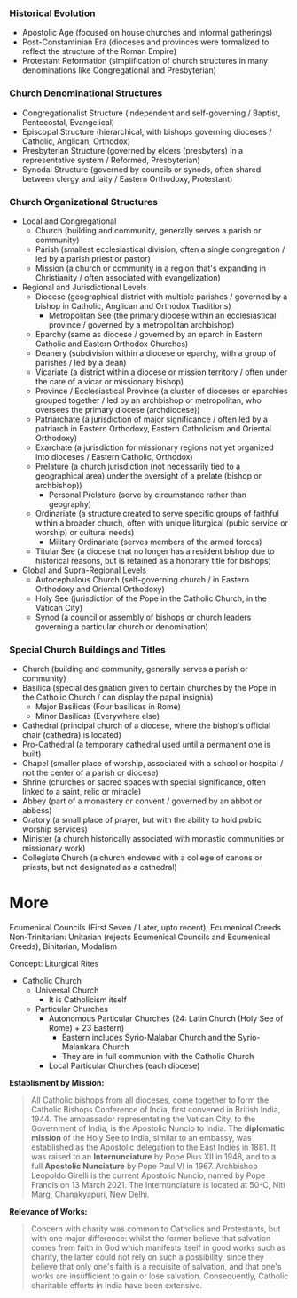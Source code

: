 ### Historical Evolution
- Apostolic Age (focused on house churches and informal gatherings)
- Post-Constantinian Era (dioceses and provinces were formalized to reflect the structure of the Roman Empire)
- Protestant Reformation (simplification of church structures in many denominations like Congregational and Presbyterian)
### Church Denominational Structures
- Congregationalist Structure (independent and self-governing / Baptist, Pentecostal, Evangelical)
- Episcopal Structure (hierarchical, with bishops governing dioceses / Catholic, Anglican, Orthodox)
- Presbyterian Structure (governed by elders (presbyters) in a representative system / Reformed, Presbyterian)
- Synodal Structure (governed by councils or synods, often shared between clergy and laity / Eastern Orthodoxy, Protestant)
### Church Organizational Structures
- Local and Congregational
	- Church (building and community, generally serves a parish or community)
	- Parish (smallest ecclesiastical division, often a single congregation / led by a parish priest or pastor)
	- Mission (a church or community in a region that's expanding in Christianity / often associated with evangelization)
- Regional and Jurisdictional Levels
	- Diocese (geographical district with multiple parishes / governed by a bishop in Catholic, Anglican and Orthodox Traditions)
		- Metropolitan See (the primary diocese within an ecclesiastical province / governed by a metropolitan archbishop)
	- Eparchy (same as diocese / governed by an eparch in Eastern Catholic and Eastern Orthodox Churches)
	- Deanery (subdivision within a diocese or eparchy, with a group of parishes / led by a dean)
	- Vicariate (a district within a diocese or mission territory / often under the care of a vicar or missionary bishop)
	- Province / Ecclesiastical Province (a cluster of dioceses or eparchies grouped together / led by an archbishop or metropolitan, who oversees the primary diocese (archdiocese))
	- Patriarchate (a jurisdiction of major significance / often led by a patriarch in Eastern Orthodoxy, Eastern Catholicism and Oriental Orthodoxy)
	- Exarchate (a jurisdiction for missionary regions not yet organized into dioceses / Eastern Catholic, Orthodox)
	- Prelature (a church jurisdiction (not necessarily tied to a geographical area) under the oversight of a prelate (bishop or archbishop))
		- Personal Prelature (serve by circumstance rather than geography)
	- Ordinariate (a structure created to serve specific groups of faithful within a broader church, often with unique liturgical (pubic service or worship) or cultural needs)
		- Military Ordinariate (serves members of the armed forces)
	- Titular See (a diocese that no longer has a resident bishop due to historical reasons, but is retained as a honorary title for bishops)
- Global and Supra-Regional Levels
	- Autocephalous Church (self-governing church / in Eastern Orthodoxy and Oriental Orthodoxy)
	- Holy See (jurisdiction of the Pope in the Catholic Church, in the Vatican City)
	- Synod (a council or assembly of bishops or church leaders governing a particular church or denomination)
### Special Church Buildings and Titles
- Church (building and community, generally serves a parish or community)
- Basilica (special designation given to certain churches by the Pope in the Catholic Church / can display the papal insignia)
	- Major Basilicas (Four basilicas in Rome)
	- Minor Basilicas (Everywhere else)
- Cathedral (principal church of a diocese, where the bishop's official chair (cathedra) is located)
- Pro-Cathedral (a temporary cathedral used until a permanent one is built)
- Chapel (smaller place of worship, associated with a school or hospital / not the center of a parish or diocese)
- Shrine (churches or sacred spaces with special significance, often linked to a saint, relic or miracle)
- Abbey (part of a monastery or convent / governed by an abbot or abbess)
- Oratory (a small place of prayer, but with the ability to hold public worship services)
- Minister (a church historically associated with monastic communities or missionary work)
- Collegiate Church (a church endowed with a college of canons or priests, but not designated as a cathedral)



# More

Ecumenical Councils (First Seven / Later, upto recent), Ecumenical Creeds
Non-Trinitarian: Unitarian (rejects Ecumenical Councils and Ecumenical Creeds), Binitarian, Modalism

Concept: Liturgical Rites

- Catholic Church
	- Universal Church
		- It is Catholicism itself
	- Particular Churches
		- Autonomous Particular Churches (24: Latin Church (Holy See of Rome) + 23 Eastern)
			- Eastern includes Syrio-Malabar Church and the Syrio-Malankara Church
			- They are in full communion with the Catholic Church
		- Local Particular Churches (each diocese)

**Establisment by Mission:**
> All Catholic bishops from all dioceses, come together to form the Catholic Bishops Conference of India, first convened in British India, 1944. The ambassador representating the Vatican City, to the Government of India, is the Apostolic Nuncio to India. The **diplomatic mission** of the Holy See to India, similar to an embassy, was established as the Apostolic delegation to the East Indies in 1881. It was raised to an **Internunciature** by Pope Pius XII in 1948, and to a full **Apostolic Nunciature** by Pope Paul VI in 1967. Archbishop Leopoldo Girelli is the current Apostolic Nuncio, named by Pope Francis on 13 March 2021. The Internunciature is located at 50-C, Niti Marg, Chanakyapuri, New Delhi. 

**Relevance of Works:**
> Concern with charity was common to Catholics and Protestants, but with one major difference: whilst the former believe that salvation comes from faith in God which manifests itself in good works such as charity, the latter could not rely on such a possibility, since they believe that only one's faith is a requisite of salvation, and that one's works are insufficient to gain or lose salvation. Consequently, Catholic charitable efforts in India have been extensive. 